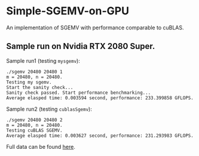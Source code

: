 # Simple-SGEMV-on-GPU
An implementation of SGEMV with performance comparable to cuBLAS.

## Sample run on Nvidia RTX 2080 Super.

Sample run1 (testing ```mysgemv```):
```
./sgemv 20480 20480 1 
m = 20480, n = 20480.
Testing my sgemv.
Start the sanity check...
Sanity check passed. Start performance benchmarking...
Average elasped time: 0.003594 second, performance: 233.399858 GFLOPS.
```

Sample run2 (testing ```cublasSgemv```):
```
./sgemv 20480 20480 2
m = 20480, n = 20480.
Testing cuBLAS SGEMV.
Average elasped time: 0.003627 second, performance: 231.293983 GFLOPS.
```

Full data can be found [here](https://github.com/yzhaiustc/Simple-SGEMV-on-GPU/tree/main/data).
